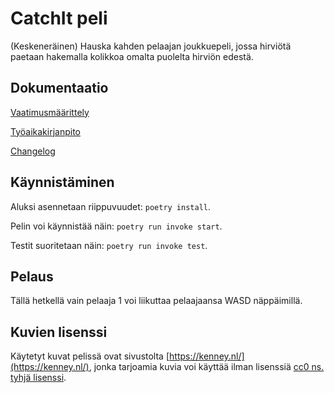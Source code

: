 # CatchIt peli

(Keskeneräinen) Hauska kahden pelaajan joukkuepeli, jossa hirviötä paetaan hakemalla kolikkoa omalta puolelta hirviön edestä.


## Dokumentaatio

[Vaatimusmäärittely](https://github.com/Yytsi/ot-harjoitustyo/blob/master/dokumentaatio/vaatimusmaarittely.md)

[Työaikakirjanpito](https://github.com/Yytsi/ot-harjoitustyo/blob/master/dokumentaatio/tuntikirjanpito.md)

[Changelog](https://github.com/Yytsi/ot-harjoitustyo/blob/master/dokumentaatio/changelog.md)

## Käynnistäminen

Aluksi asennetaan riippuvuudet: ```poetry install```.

Pelin voi käynnistää näin: ```poetry run invoke start```.

Testit suoritetaan näin: ```poetry run invoke test```.

## Pelaus
Tällä hetkellä vain pelaaja 1 voi liikuttaa pelaajaansa WASD näppäimillä.

## Kuvien lisenssi
Käytetyt kuvat pelissä ovat sivustolta [https://kenney.nl/](https://kenney.nl/), jonka tarjoamia kuvia voi käyttää ilman lisenssiä [cc0 ns. tyhjä lisenssi](https://creativecommons.org/share-your-work/public-domain/cc0/).
